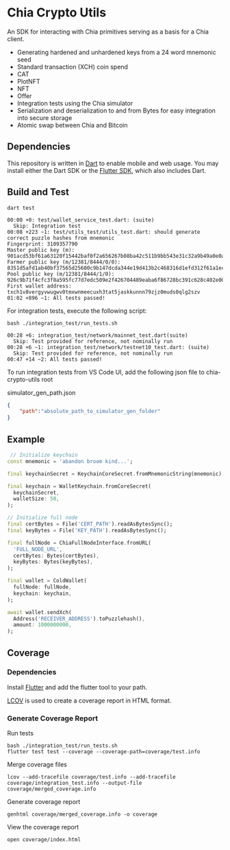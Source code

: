 # Chia Crypto Utils

An SDK for interacting with Chia primitives serving as a basis for a Chia client.

- Generating hardened and unhardened keys from a 24 word mnemonic seed
- Standard transaction (XCH) coin spend
- CAT
- PlotNFT
- NFT
- Offer
- Integration tests using the Chia simulator
- Serialization and deserialization to and from Bytes for easy integration into secure storage
- Atomic swap between Chia and Bitcoin

## Dependencies

This repository is written in [Dart](https://dart.dev/get-dart) to enable mobile and web usage. You may install either the Dart SDK or the [Flutter SDK](https://docs.flutter.dev/get-started/install), which also includes Dart. 

## Build and Test

```console
dart test
```

```console
00:00 +0: test/wallet_service_test.dart: (suite)
  Skip: Integration test
00:08 +223 ~1: test/utils_test/utils_test.dart: should generate correct puzzle hashes from mnemonic
Fingerprint: 3109357790
Master public key (m): 901acd53bf61a63120f15442baf0f2a656267b08ba42c511b9bb543e31c32a9b49a0e0aa5e897bc81878d703fcd889f3
Farmer public key (m/12381/8444/0/0): 8351d5afd1ab40bf37565d25600c9b147dcda344e19d413b2c468316d1efd312f61a1eca02a74f8d5f0d6e79911c23ca
Pool public key (m/12381/8444/1/0): 926c9b71f4cfc3f8a595fc77d7edc509e2f426704489eaba6f86728bc391c628c402e00190ba3617931649d8c53b5520
First wallet address: txch1v8vergyvwugwv0tmxwnmeecuxh3tat5jaskkunnn79zjz0muds0qlg2szv
01:02 +896 ~1: All tests passed!
```

For integration tests, execute the following script:

```console
bash ./integration_test/run_tests.sh
```

```console
00:28 +6: integration_test/network/mainnet_test.dart(suite)
  Skip: Test provided for reference, not nominally run
00:28 +6 ~1: integration_test/network/testnet10_test.dart: (suite)
  Skip: Test provided for reference, not nominally run
00:47 +14 ~2: All tests passed!
```

To run integration tests from VS Code UI, add the following json file to chia-crypto-utils root
    
simulator_gen_path.json
```json
{
    "path":"absolute_path_to_simulator_gen_folder"
}
```

## Example
```dart
 // Initialize keychain
const mnemonic = 'abandon broom kind...';

final keychainSecret = KeychainCoreSecret.fromMnemonicString(mnemonic);

final keychain = WalletKeychain.fromCoreSecret(
  keychainSecret,
  walletSize: 50,
);

// Initialize full node
final certBytes = File('CERT_PATH').readAsBytesSync();
final keyBytes = File('KEY_PATH').readAsBytesSync();

final fullNode = ChiaFullNodeInterface.fromURL(
  'FULL_NODE_URL',
  certBytes: Bytes(certBytes),
  keyBytes: Bytes(keyBytes),
);

final wallet = ColdWallet(
  fullNode: fullNode,
  keychain: keychain,
);

await wallet.sendXch(
  Address('RECEIVER_ADDRESS').toPuzzlehash(),
  amount: 1000000000,
);
```

## Coverage 

### Dependencies

Install [Flutter](https://docs.flutter.dev/get-started/install) and add the flutter tool to your path.

[LCOV](https://ltp.sourceforge.net/coverage/lcov.php) is used to create a coverage report in HTML format.

### Generate Coverage Report

Run tests
```console
bash ./integration_test/run_tests.sh
flutter test test --coverage --coverage-path=coverage/test.info
```

Merge coverage files
```console
lcov --add-tracefile coverage/test.info --add-tracefile coverage/integration_test.info --output-file coverage/merged_coverage.info
```

Generate coverage report
```console
genhtml coverage/merged_coverage.info -o coverage
```

View the coverage report
```console
open coverage/index.html
```
